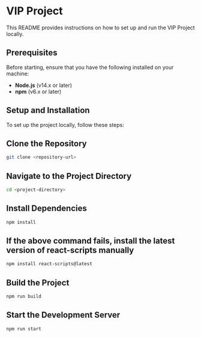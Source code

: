 # VIP Project

This README provides instructions on how to set up and run the VIP Project locally.

## Prerequisites

Before starting, ensure that you have the following installed on your machine:
- **Node.js** (v14.x or later)
- **npm** (v6.x or later)

## Setup and Installation

To set up the project locally, follow these steps:


##  Clone the Repository
```bash
git clone <repository-url>
```

##  Navigate to the Project Directory
```bash
cd <project-directory>
```

##  Install Dependencies
```bash
npm install
```

##  If the above command fails, install the latest version of react-scripts manually
```bash
npm install react-scripts@latest
```

##  Build the Project
```bash
npm run build
```

##  Start the Development Server
```bash
npm run start
```
